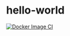 # hello-world
[![Docker Image CI](https://github.com/eyal309/hello-world/actions/workflows/docker-image.yml/badge.svg)](https://github.com/eyal309/hello-world/actions/workflows/docker-image.yml)
